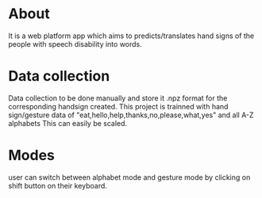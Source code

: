 # About
It is a web platform app which aims to predicts/translates hand signs of the people with speech disability into words.

# Data collection
Data collection to be done manually and store it .npz format for the corresponding handsign created.
This project is trainned with hand sign/gesture data of "eat,hello,help,thanks,no,please,what,yes" and all A-Z alphabets
This can easily be scaled.

# Modes
user can switch between alphabet mode and gesture mode by clicking on shift button on their keyboard.
